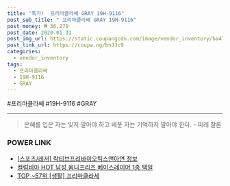 ```yaml
--- 
title: "특가!  프리마클라쎄 GRAY 19H-9116" 
post_sub_title: " 프리마클라쎄 GRAY 19H-9116" 
post_money: ₩ 36,270 
post_date: 2020.01.31 
post_img_url: https://static.coupangcdn.com/image/vendor_inventory/ba47/dc4078c1997fb247e39e9fe028a150859c117e49106a01fd199d4ed2fb4f.jpg 
post_link_url: https://coupa.ng/bnJJc9 
categories: 
  - vendor_inventory 
tags: 
  - 프리마클라쎄 
  - 19H-9116 
  - GRAY 
--- 
```

  #프리마클라쎄 #19H-9116 #GRAY 
<hr> 

> 은혜를 입은 자는 잊지 말아야 하고 베푼 자는 기억하지 말아야 한다. - 피레 찰론 


### POWER LINK

* <a href="https://blog.naver.com/fasyy4321/221760601580" target="_blank"> [스포츠/레저] 락티브프리바이오틱스앤아연 정보 </a>
* <a href="https://blog.naver.com/sakai111/221785315982" target="_blank">컬럼비아 HOT 남성 옴니프리즈 베이스레이어 1종 택일</a>
* <a href="https://blog.naver.com/an0733/221789630250" target="_blank"> TOP ~57위 [생활] 프리마클라세</a>
